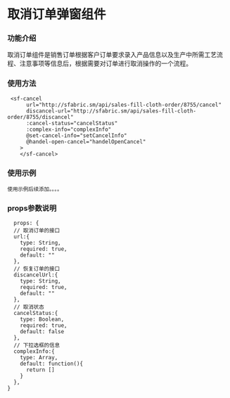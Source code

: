 # 取消订单弹窗组件 #


### 功能介绍 ### 

取消订单组件是销售订单根据客户订单要求录入产品信息以及生产中所需工艺流程、注意事项等信息后，根据需要对订单进行取消操作的一个流程。
   
  

### 使用方法 ###

     <sf-cancel
          url="http://sfabric.sm/api/sales-fill-cloth-order/8755/cancel"
          discancel-url="http://sfabric.sm/api/sales-fill-cloth-order/8755/discancel"
          :cancel-status="cancelStatus"
          :complex-info="complexInfo"
          @set-cancel-info="setCancelInfo"
          @handel-open-cancel="handelOpenCancel"
        >
        </sf-cancel>


### 使用示例 ###
    使用示例后续添加。。。。





### props参数说明 ###

      props: {
      // 取消订单的接口
      url:{
        type: String,
        required: true,
        default: ""
      },
      // 恢复订单的接口
      discancelUrl:{
        type: String,
        required: true,
        default: ""
      },
      // 取消状态
      cancelStatus:{
        type: Boolean,
        required: true,
        default: false
      },
      // 下拉选框的信息
      complexInfo:{
        type: Array,
        default: function(){
          return []
        }
      },
    }